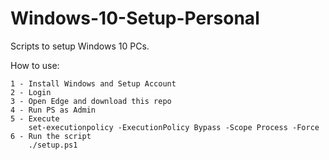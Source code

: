 # Windows-10-Setup-Personal
Scripts to setup Windows 10 PCs.


How to use:

    1 - Install Windows and Setup Account
    2 - Login
    3 - Open Edge and download this repo
    4 - Run PS as Admin
    5 - Execute 
        set-executionpolicy -ExecutionPolicy Bypass -Scope Process -Force
    6 - Run the script
        ./setup.ps1
